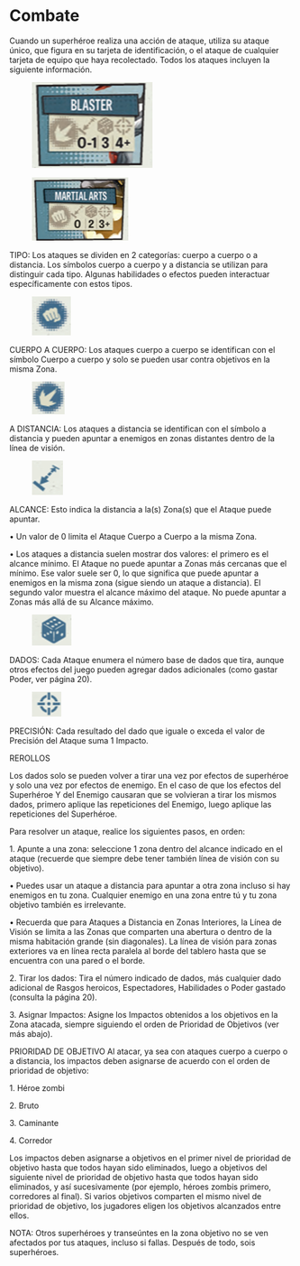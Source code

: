 # Combate

Cuando un superhéroe realiza una acción de ataque, utiliza su ataque único, que figura en su tarjeta de identificación, o el ataque de cualquier tarjeta de equipo que haya recolectado. Todos los ataques incluyen la siguiente información.



<figure><img src="../.gitbook/assets/imagen6(ivan).png" alt=""><figcaption></figcaption></figure>

<figure><img src="../.gitbook/assets/imagen7(ivan).png" alt="" width="171"><figcaption></figcaption></figure>

TIPO: Los ataques se dividen en 2 categorías: cuerpo a cuerpo o a distancia. Los símbolos cuerpo a cuerpo y a distancia se utilizan para distinguir cada tipo. Algunas habilidades o efectos pueden interactuar específicamente con estos tipos.

<figure><img src="../.gitbook/assets/imagen5(ivan).png" alt=""><figcaption></figcaption></figure>

CUERPO A CUERPO: Los ataques cuerpo a cuerpo se identifican con el símbolo Cuerpo a cuerpo y solo se pueden usar contra objetivos en la misma Zona.

<figure><img src="../.gitbook/assets/imagen4(ivan).png" alt=""><figcaption></figcaption></figure>

A DISTANCIA: Los ataques a distancia se identifican con el símbolo a distancia y pueden apuntar a enemigos en zonas distantes dentro de la línea de visión.

<figure><img src="../.gitbook/assets/imagen3(ivan).png" alt=""><figcaption></figcaption></figure>

ALCANCE: Esto indica la distancia a la(s) Zona(s) que el Ataque puede apuntar.

• Un valor de 0 limita el Ataque Cuerpo a Cuerpo a la misma Zona.

•  Los ataques a distancia suelen mostrar dos valores: el primero es el alcance mínimo. El Ataque no puede apuntar a Zonas más cercanas que el mínimo. Ese valor suele ser 0, lo que significa que puede apuntar a enemigos en la misma zona (sigue siendo un ataque a distancia). El segundo valor muestra el alcance máximo del ataque. No puede apuntar a Zonas más allá de su Alcance máximo.

<figure><img src="../.gitbook/assets/imagen2(ivan).png" alt=""><figcaption></figcaption></figure>

DADOS: Cada Ataque enumera el número base de dados que tira, aunque otros efectos del juego pueden agregar dados adicionales (como gastar Poder, ver página 20).

<figure><img src="../.gitbook/assets/imagen1(ivan).png" alt=""><figcaption></figcaption></figure>

PRECISIÓN: Cada resultado del dado que iguale o exceda el valor de Precisión del Ataque suma 1 Impacto.

REROLLOS

Los dados solo se pueden volver a tirar una vez por efectos de superhéroe y solo una vez por efectos de enemigo. En el caso de que los efectos del Superhéroe Y del Enemigo causaran que se volvieran a tirar los mismos dados, primero aplique las repeticiones del Enemigo, luego aplique las repeticiones del Superhéroe.

Para resolver un ataque, realice los siguientes pasos, en orden:

1\. Apunte a una zona: seleccione 1 zona dentro del alcance indicado en el ataque (recuerde que siempre debe tener también línea de visión con su objetivo).

• Puedes usar un ataque a distancia para apuntar a otra zona incluso si hay enemigos en tu zona. Cualquier enemigo en una zona entre tú y tu zona objetivo también es irrelevante.

• Recuerda que para Ataques a Distancia en Zonas Interiores, la Línea de Visión se limita a las Zonas que comparten una abertura o dentro de la misma habitación grande (sin diagonales). La línea de visión para zonas exteriores va en línea recta paralela al borde del tablero hasta que se encuentra con una pared o el borde.

2\. Tirar los dados: Tira el número indicado de dados, más cualquier dado adicional de Rasgos heroicos, Espectadores, Habilidades o Poder gastado (consulta la página 20).

3\. Asignar Impactos: Asigne los Impactos obtenidos a los objetivos en la Zona atacada, siempre siguiendo el orden de Prioridad de Objetivos (ver más abajo).

PRIORIDAD DE OBJETIVO Al atacar, ya sea con ataques cuerpo a cuerpo o a distancia, los impactos deben asignarse de acuerdo con el orden de prioridad de objetivo:

1\. Héroe zombi

2\. Bruto

3\. Caminante

4\. Corredor

Los impactos deben asignarse a objetivos en el primer nivel de prioridad de objetivo hasta que todos hayan sido eliminados, luego a objetivos del siguiente nivel de prioridad de objetivo hasta que todos hayan sido eliminados, y así sucesivamente (por ejemplo, héroes zombis primero, corredores al final). Si varios objetivos comparten el mismo nivel de prioridad de objetivo, los jugadores eligen los objetivos alcanzados entre ellos.

NOTA: Otros superhéroes y transeúntes en la zona objetivo no se ven afectados por tus ataques, incluso si fallas. Después de todo, sois superhéroes.
